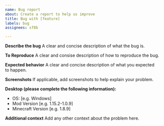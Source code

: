 ```yaml
---
name: Bug report
about: Create a report to help us improve
title: Bug with [feature]
labels: bug
assignees: xf8b

---
```


**Describe the bug**
A clear and concise description of what the bug is.

**To Reproduce**
A clear and consise description of how to reproduce the bug.

**Expected behavior**
A clear and concise description of what you expected to happen.

**Screenshots**
If applicable, add screenshots to help explain your problem.

**Desktop (please complete the following information):**
 - OS: [e.g. Windows]
 - Mod Version [e.g. 1.15.2-1.0.9]
 - Minecraft Version [e.g. 1.8.9]

**Additional context**
Add any other context about the problem here.
